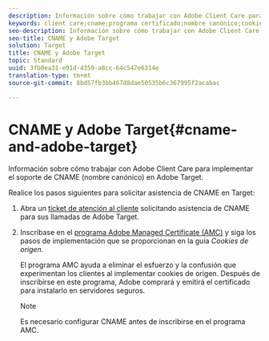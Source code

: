 ```yaml
---
description: Información sobre cómo trabajar con Adobe Client Care para implementar el soporte de CNAME (nombre canónico) en Adobe Target.
keywords: client care;cname;programa certificado;nombre canónico;cookies;certificado
seo-description: Información sobre cómo trabajar con Adobe Client Care para implementar el soporte de CNAME (nombre canónico) en Adobe Target.
seo-title: CNAME y Adobe Target
solution: Target
title: CNAME y Adobe Target
topic: Standard
uuid: 3fb0ea31-e91d-4359-a8cc-64c547e6314e
translation-type: tm+mt
source-git-commit: 8bd57fb3bb467d8dae50535b6c367995f2acabac

---
```



# CNAME y Adobe Target{#cname-and-adobe-target}

Información sobre cómo trabajar con Adobe Client Care para implementar el soporte de CNAME (nombre canónico) en Adobe Target.

Realice los pasos siguientes para solicitar asistencia de CNAME en Target:

1. Abra un [ticket de atención al cliente](../../cmp-resources-and-contact-information.md#reference_ACA3391A00EF467B87930A450050077C) solicitando asistencia de CNAME para sus llamadas de Adobe Target.
1. Inscríbase en el [programa Adobe Managed Certificate (AMC)](https://marketing.adobe.com/resources/help/en_US/whitepapers/first_party_cookies/adobe_managed_cert_pgm.html) y siga los pasos de implementación que se proporcionan en la guía *Cookies de origen*.

   El programa AMC ayuda a eliminar el esfuerzo y la confusión que experimentan los clientes al implementar cookies de origen. Después de inscribirse en este programa, Adobe comprará y emitirá el certificado para instalarlo en servidores seguros.

   >[!NOTE]
   >
   >Es necesario configurar CNAME antes de inscribirse en el programa AMC.

